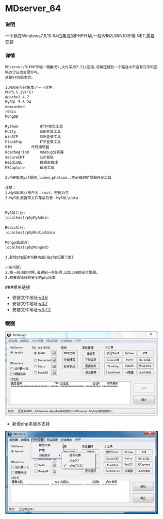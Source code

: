 # MDserver_64

### 说明
一个款在Windows7,8,10 64位集成的PHP环境,一般WIN8,WIN10不带.NET,需要安装

### 详情
```
MDserverV3(PHP环境一键集成),文件采用7-Zip压缩,将解压缩到一个路径中不含有汉字和空格的分区或目录即可。
这是64位版本的。
     
1.MDserver集成了一下软件:
PHP5.5.28(TS)
Apache2.4.7
MySQL 5.6.24
memcached
redis
MongDB

Rythem			HTTP抓包工具
Putty			SSH登录工具
WinSCP			SSH登录工具
FlashFxp		FTP登录工具
VIM			代码编辑器
kcachegrind		Xdebug分析器
SecureCRT		ssh登陆
HeidiSQL		数据库管理
FSCapture		截图工具

2.PHP集成yaf框架,lumen,phalcon..等必备的扩展和开发工具

注意：
1.MySQL默认用户名：root，密码为空
2.MySQL数据库文件存放目录：MySQL\data


MySQL后台:
localhost/phpMyAdmin

Redis后台:
localhost/phpRedisAdmin

Mongodb后台:
localhost/phpMongodb

3.新增php版本切换功能(在php设置下面)

一些问题:
1.第一启动的时候,会遇到一些阻碍,比如360的安全警报。
2.都要选择线程安全的php版本
```

###相关链接
- 安装文件地址:[v3.6](http://pan.baidu.com/s/1gft2KX9)
- 安装文件地址:[v3.7](http://pan.baidu.com/s/1kV2izmJ)
- 安装文件地址:[v3.7.2](http://pan.baidu.com/s/1nvGrB4l)



### 截图

[![截图](/images/screen_1.jpg)](/images/screen_1.jpg)

- 新增php多版本支持

[![截图](/images/screen_2.jpg)](/images/screen_2.jpg)
